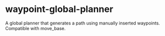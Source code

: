 # waypoint-global-planner
A global planner that generates a path using manually inserted waypoints. Compatible with move_base.
